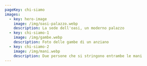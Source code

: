 ```yaml
---
pageKey: chi-siamo
images:
  - key: hero-image
    image: /img/oasi-palazzo.webp
    description: La sede dell'oasi, un moderno palazzo
  - key: chi-siamo-1
    image: /img/gambe.webp
    description: Foto delle gambe di un anziano
  - key: chi-siamo-2
    image: /img/mani.webp
    description: Due persone che si stringono entrambe le mani
---
```

